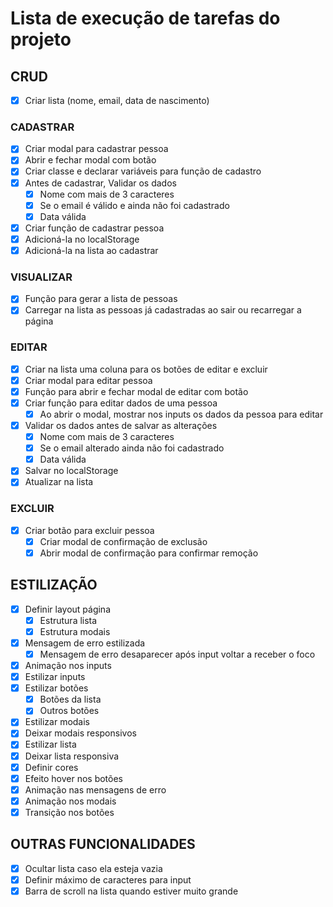 # Lista de execução de tarefas do projeto

## CRUD
- [x] Criar lista (nome, email, data de nascimento)

### CADASTRAR
- [x] Criar modal para cadastrar pessoa
- [x] Abrir e fechar modal com botão
- [x] Criar classe e declarar variáveis para função de cadastro
- [x] Antes de cadastrar, Validar os dados
    - [x] Nome com mais de 3 caracteres
    - [x] Se o email é válido e ainda não foi cadastrado
    - [x] Data válida
- [x] Criar função de cadastrar pessoa
- [x] Adicioná-la no localStorage
- [x] Adicioná-la na lista ao cadastrar

### VISUALIZAR
- [x] Função para gerar a lista de pessoas
- [x] Carregar na lista as pessoas já cadastradas ao sair ou recarregar a página

### EDITAR
- [x] Criar na lista uma coluna para os botões de editar e excluir
- [x] Criar modal para editar pessoa
- [x] Função para abrir e fechar modal de editar com botão
- [x] Criar função para editar dados de uma pessoa
    - [x] Ao abrir o modal, mostrar nos inputs os dados da pessoa para editar
- [x] Validar os dados antes de salvar as alterações
    - [x] Nome com mais de 3 caracteres
    - [x] Se o email alterado ainda não foi cadastrado
    - [x] Data válida
- [x] Salvar no localStorage
- [x] Atualizar na lista

### EXCLUIR
- [x] Criar botão para excluir pessoa
    - [x] Criar modal de confirmação de exclusão
    - [x] Abrir modal de confirmação para confirmar remoção

## ESTILIZAÇÃO
- [x] Definir layout página
    - [x] Estrutura lista
    - [x] Estrutura modais
- [x] Mensagem de erro estilizada
    - [x] Mensagem de erro desaparecer após input voltar a receber o foco
- [x] Animação nos inputs
- [x] Estilizar inputs
- [x] Estilizar botões
    - [x] Botões da lista
    - [x] Outros botões
- [x] Estilizar modais
- [x] Deixar modais responsivos
- [x] Estilizar lista
- [x] Deixar lista responsiva
- [x] Definir cores
- [x] Efeito hover nos botões
- [x] Animação nas mensagens de erro
- [x] Animação nos modais
- [x] Transição nos botões

## OUTRAS FUNCIONALIDADES

- [x] Ocultar lista caso ela esteja vazia
- [x] Definir máximo de caracteres para input
- [x] Barra de scroll na lista quando estiver muito grande